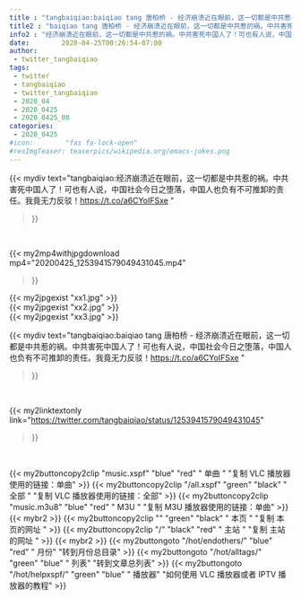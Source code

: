 ```yaml
---
title : "tangbaiqiao:baiqiao tang 唐柏桥 - 经济崩溃近在眼前，这一切都是中共惹的祸。中共害死中国人了！可也有人说，中国社会今日之堕落，中国人也负有不可推卸的责任。我竟无力反驳！https://t.co/a6CYoIFSxe "
title2 : "baiqiao tang 唐柏桥 - 经济崩溃近在眼前，这一切都是中共惹的祸。中共害死中国人了！可也有人说，中国社会今日之堕落，中国人也负有不可推卸的责任。我竟无力反驳！https://t.co/a6CYoIFSxe "
info2 : "经济崩溃近在眼前，这一切都是中共惹的祸。中共害死中国人了！可也有人说，中国社会今日之堕落，中国人也负有不可推卸的责任。我竟无力反驳！https://t.co/a6CYoIFSxe "
date:        2020-04-25T00:26:54-07:00
author:
 - twitter_tangbaiqiao
tags:
 - twitter
 - tangbaiqiao
 - twitter_tangbaiqiao
 - 2020_04
 - 2020_0425
 - 2020_0425_00
categories:
 - 2020_0425
#icon:        "fas fa-lock-open"
#resImgTeaser: teaserpics/wikipedia.org/emacs-jokes.png
---
```


{{< mydiv text="tangbaiqiao:经济崩溃近在眼前，这一切都是中共惹的祸。中共害死中国人了！可也有人说，中国社会今日之堕落，中国人也负有不可推卸的责任。我竟无力反驳！https://t.co/a6CYoIFSxe "
>}}
<br>


{{< my2mp4withjpgdownload mp4="20200425_1253941579049431045.mp4"
>}}

{{< my2jpgexist "xx1.jpg" >}}<br>
{{< my2jpgexist "xx2.jpg" >}}<br>
{{< my2jpgexist "xx3.jpg" >}}<br>



{{< mydiv text="tangbaiqiao:baiqiao tang 唐柏桥 - 经济崩溃近在眼前，这一切都是中共惹的祸。中共害死中国人了！可也有人说，中国社会今日之堕落，中国人也负有不可推卸的责任。我竟无力反驳！https://t.co/a6CYoIFSxe "
>}}
<br>

{{< my2linktextonly link="https://twitter.com/tangbaiqiao/status/1253941579049431045"
>}}


<br>

{{< my2buttoncopy2clip "music.xspf"        "blue"   "red"    " 单曲 "  "复制 VLC 播放器使用的链接：单曲" >}} {{< my2buttoncopy2clip "/all.xspf"         "green"  "black"  " 全部 "  "复制 VLC 播放器使用的链接：全部" >}} {{< my2buttoncopy2clip "music.m3u8"        "blue"   "red"    " M3U  "    "复制 M3U 播放器使用的链接：单曲" >}} {{< mybr2 >}} {{< my2buttoncopy2clip ""                  "green"  "black"  " 本页 "    "复制 本页的网址 " >}} {{< my2buttoncopy2clip "/"                 "black"  "red"    " 主站 "    "复制 主站的网址 " >}} {{< mybr2 >}} {{< my2buttongoto      "/hot/endothers/"   "blue"   "red"    " 月份"   "转到月份总目录" >}} {{< my2buttongoto      "/hot/alltags/"     "green"  "blue"   " 列表"   "转到文章总列表" >}} {{< my2buttongoto      "/hot/helpxspf/"    "green"  "blue"   " 播放器" "如何使用 VLC 播放器或者 IPTV 播放器的教程" >}} 

